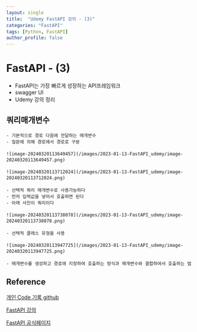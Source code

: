 ```yaml
---
layout: single
title:  "Udemy FastAPI 강의 - (3)"
categories: "FastAPI"
tags: [Python, FastAPI]
author_profile: false
---
```


# FastAPI - (3)
   - FastAPI는 가장 빠르게 성장하는 API프레임워크
   - swagger UI
   - Udemy 강의 정리


## 쿼리매개변수
    - 기본적으로 경로 다음에 전달하는 매개변수
    - 질문에 의해 경로에서 경로로 구분
    
    ![image-20240320113649457](/images/2023-01-13-FastAPI_udemy/image-20240320113649457.png)
    
    ![image-20240320113712024](/images/2023-01-13-FastAPI_udemy/image-20240320113712024.png)
    
    - 선택적 쿼리 매개변수로 사용가능하다
    - 먼저 입력값을 넣어서 호출하면 된다
    - 아래 사진이 쿼리이다
    
    ![image-20240320113738078](/images/2023-01-13-FastAPI_udemy/image-20240320113738078.png)
    
    - 선택적 클래스 유형을 사용
    
    ![image-20240320113947725](/images/2023-01-13-FastAPI_udemy/image-20240320113947725.png)
    
    - 매개변수를 생성하고 경로에 지정하여 호출하는 방식과 매개변수와 결합하여서 호출하는 법

## Reference
[개인 Code 기록 github](https://github.com/chusonghyeon/FastAPI_Project)

[FastAPI 강의](https://www.udemy.com/course/completefastapi/?couponCode=KEEPLEARNING)

[FastAPI 공식페이지](https://fastapi.tiangolo.com/ko/)